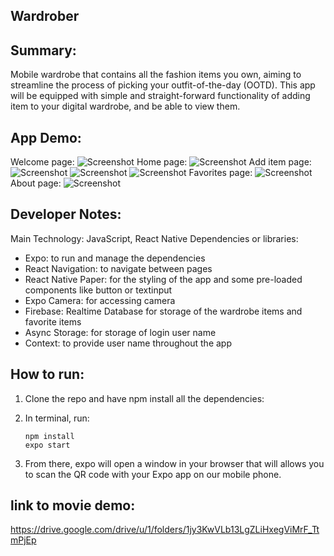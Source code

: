 ## Wardrober

## Summary:

Mobile wardrobe that contains all the fashion items you own, aiming to streamline the process of picking your outfit-of-the-day (OOTD). This app will be equipped with simple and straight-forward functionality of adding item to your digital wardrobe, and be able to view them.

## App Demo:

Welcome page:
![Screenshot](1.png)
Home page:
![Screenshot](2.png)
Add item page:
![Screenshot](3.png)
![Screenshot](4.png)
![Screenshot](5.png)
Favorites page:
![Screenshot](6.png)
About page:
![Screenshot](7.png)

## Developer Notes:

Main Technology: JavaScript, React Native
Dependencies or libraries:

- Expo: to run and manage the dependencies
- React Navigation: to navigate between pages
- React Native Paper: for the styling of the app and some pre-loaded components like button or textinput
- Expo Camera: for accessing camera
- Firebase: Realtime Database for storage of the wardrobe items and favorite items
- Async Storage: for storage of login user name
- Context: to provide user name throughout the app

## How to run:

1. Clone the repo and have npm install all the dependencies:

2. In terminal, run:

   ```console
   npm install
   expo start
   ```

3. From there, expo will open a window in your browser that will allows you to scan the QR code with your Expo app on our mobile phone.

## link to movie demo:

https://drive.google.com/drive/u/1/folders/1jy3KwVLb13LgZLiHxegViMrF_TtmPjEp
